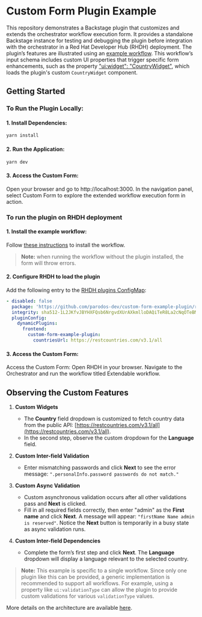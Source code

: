 # Custom Form Plugin Example

This repository demonstrates a Backstage plugin that customizes and extends the orchestrator workflow execution form. It provides a standalone Backstage instance for testing and debugging the plugin before integration with the orchestrator in a Red Hat Developer Hub (RHDH) deployment. The plugin’s features are illustrated using an [example workflow](https://github.com/parodos-dev/serverless-workflows-config/tree/main/charts/extendable-workflow). This workflow’s input schema includes custom UI properties that trigger specific form enhancements, such as the property ["ui:widget": "CountryWidget"](https://github.com/parodos-dev/serverless-workflows-config/blob/main/charts/extendable-workflow/templates/02-configmap_01-extendable-workflow-resources-schemas.yaml#L24), which loads the plugin's custom `CountryWidget` component.

## Getting Started

### To Run the Plugin Locally:

#### 1. Install Dependencies:

```bash
yarn install
```

#### 2. Run the Application:

```bash
yarn dev
```

#### 3. Access the Custom Form:

Open your browser and go to http://localhost:3000. In the navigation panel, select Custom Form to explore the extended workflow execution form in action.

### To run the plugin on RHDH deployment

#### 1. Install the example workflow:

Follow [these instructions](https://github.com/parodos-dev/serverless-workflows-config/blob/main/docs/main/extendable-workflow/README.md#persistence-pre-requisites) to install the workflow.

> **Note:** when running the workflow without the plugin installed, the form will throw errors.

#### 2. Configure RHDH to load the plugin

Add the following entry to the [RHDH plugins ConfigMap](https://docs.redhat.com/fr/documentation/red_hat_developer_hub/1.3/html/installing_and_viewing_dynamic_plugins/proc-config-dynamic-plugins-rhdh-operator_title-plugins-rhdh-about):

```yaml
- disabled: false
  package: 'https://github.com/parodos-dev/custom-form-example-plugin/releases/download/0.2.0/custom-form-example-plugin-0.2.0.tgz'
  integrity: sha512-1L2JKfvJBYHXFQsb6NrgvdXUrAXkmlloDAQiTeR8La2cNqOTeBMF91E+0ixhm4wy10gzdZXtytORjk1UWFVHlw==
  pluginConfig:
    dynamicPlugins:
      frontend:
        custom-form-example-plugin:
          countriesUrl: https://restcountries.com/v3.1/all
```

#### 3. Access the Custom Form:

Access the Custom Form: Open RHDH in your browser. Navigate to the Orchestrator and run the workflow titled Extendable workflow.

## Observing the Custom Features

1. **Custom Widgets**

   - The **Country** field dropdown is customized to fetch country data from the public API: [https://restcountries.com/v3.1/all](https://restcountries.com/v3.1/all).
   - In the second step, observe the custom dropdown for the **Language** field.

2. **Custom Inter-field Validation**

   - Enter mismatching passwords and click **Next** to see the error message: `".personalInfo.password passwords do not match."`

3. **Custom Async Validation**

   - Custom asynchronous validation occurs after all other validations pass and **Next** is clicked.
   - Fill in all required fields correctly, then enter "admin" as the **First name** and click **Next**. A message will appear: `"firstName Name admin is reserved"`. Notice the **Next** button is temporarily in a busy state as async validation runs.

4. **Custom Inter-field Dependencies**
   - Complete the form’s first step and click **Next**. The **Language** dropdown will display a language relevant to the selected country.

> **Note:** This example is specific to a single workflow. Since only one plugin like this can be provided, a generic implementation is recommended to support all workflows. For example, using a property like `ui:validationType` can allow the plugin to provide custom validations for various `validationType` values.

More details on the architecture are available [here](https://github.com/redhat-developer/rhdh-plugins/blob/main/workspaces/orchestrator/plugins/orchestrator/docs/extensibleForm.md).
